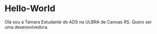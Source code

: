 # Hello-World
Olá sou a Tamara Estudante de ADS na ULBRA de Canoas RS.
Quero ser uma desenvolvedora.
